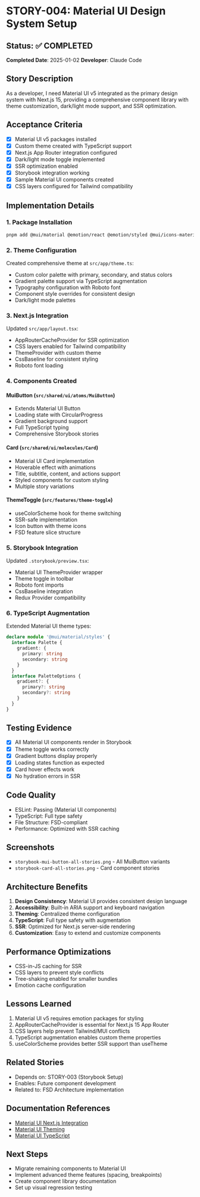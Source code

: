 # STORY-004: Material UI Design System Setup

## Status: ✅ COMPLETED
**Completed Date**: 2025-01-02
**Developer**: Claude Code

## Story Description
As a developer, I need Material UI v5 integrated as the primary design system with Next.js 15, providing a comprehensive component library with theme customization, dark/light mode support, and SSR optimization.

## Acceptance Criteria
- [x] Material UI v5 packages installed
- [x] Custom theme created with TypeScript support
- [x] Next.js App Router integration configured
- [x] Dark/light mode toggle implemented
- [x] SSR optimization enabled
- [x] Storybook integration working
- [x] Sample Material UI components created
- [x] CSS layers configured for Tailwind compatibility

## Implementation Details

### 1. Package Installation
```bash
pnpm add @mui/material @emotion/react @emotion/styled @mui/icons-material @mui/material-nextjs @emotion/cache
```

### 2. Theme Configuration
Created comprehensive theme at `src/app/theme.ts`:
- Custom color palette with primary, secondary, and status colors
- Gradient palette support via TypeScript augmentation
- Typography configuration with Roboto font
- Component style overrides for consistent design
- Dark/light mode palettes

### 3. Next.js Integration
Updated `src/app/layout.tsx`:
- AppRouterCacheProvider for SSR optimization
- CSS layers enabled for Tailwind compatibility
- ThemeProvider with custom theme
- CssBaseline for consistent styling
- Roboto font loading

### 4. Components Created

#### MuiButton (`src/shared/ui/atoms/MuiButton`)
- Extends Material UI Button
- Loading state with CircularProgress
- Gradient background support
- Full TypeScript typing
- Comprehensive Storybook stories

#### Card (`src/shared/ui/molecules/Card`)
- Material UI Card implementation
- Hoverable effect with animations
- Title, subtitle, content, and actions support
- Styled components for custom styling
- Multiple story variations

#### ThemeToggle (`src/features/theme-toggle`)
- useColorScheme hook for theme switching
- SSR-safe implementation
- Icon button with theme icons
- FSD feature slice structure

### 5. Storybook Integration
Updated `.storybook/preview.tsx`:
- Material UI ThemeProvider wrapper
- Theme toggle in toolbar
- Roboto font imports
- CssBaseline integration
- Redux Provider compatibility

### 6. TypeScript Augmentation
Extended Material UI theme types:
```typescript
declare module '@mui/material/styles' {
  interface Palette {
    gradient: {
      primary: string
      secondary: string
    }
  }
  interface PaletteOptions {
    gradient?: {
      primary?: string
      secondary?: string
    }
  }
}
```

## Testing Evidence
- [x] All Material UI components render in Storybook
- [x] Theme toggle works correctly
- [x] Gradient buttons display properly
- [x] Loading states function as expected
- [x] Card hover effects work
- [x] No hydration errors in SSR

## Code Quality
- ESLint: Passing (Material UI components)
- TypeScript: Full type safety
- File Structure: FSD-compliant
- Performance: Optimized with SSR caching

## Screenshots
- `storybook-mui-button-all-stories.png` - All MuiButton variants
- `storybook-card-all-stories.png` - Card component stories

## Architecture Benefits
1. **Design Consistency**: Material UI provides consistent design language
2. **Accessibility**: Built-in ARIA support and keyboard navigation
3. **Theming**: Centralized theme configuration
4. **TypeScript**: Full type safety with augmentation
5. **SSR**: Optimized for Next.js server-side rendering
6. **Customization**: Easy to extend and customize components

## Performance Optimizations
- CSS-in-JS caching for SSR
- CSS layers to prevent style conflicts
- Tree-shaking enabled for smaller bundles
- Emotion cache configuration

## Lessons Learned
1. Material UI v5 requires emotion packages for styling
2. AppRouterCacheProvider is essential for Next.js 15 App Router
3. CSS layers help prevent Tailwind/MUI conflicts
4. TypeScript augmentation enables custom theme properties
5. useColorScheme provides better SSR support than useTheme

## Related Stories
- Depends on: STORY-003 (Storybook Setup)
- Enables: Future component development
- Related to: FSD Architecture implementation

## Documentation References
- [Material UI Next.js Integration](https://mui.com/material-ui/integrations/nextjs/)
- [Material UI Theming](https://mui.com/material-ui/customization/theming/)
- [Material UI TypeScript](https://mui.com/material-ui/guides/typescript/)

## Next Steps
- Migrate remaining components to Material UI
- Implement advanced theme features (spacing, breakpoints)
- Create component library documentation
- Set up visual regression testing